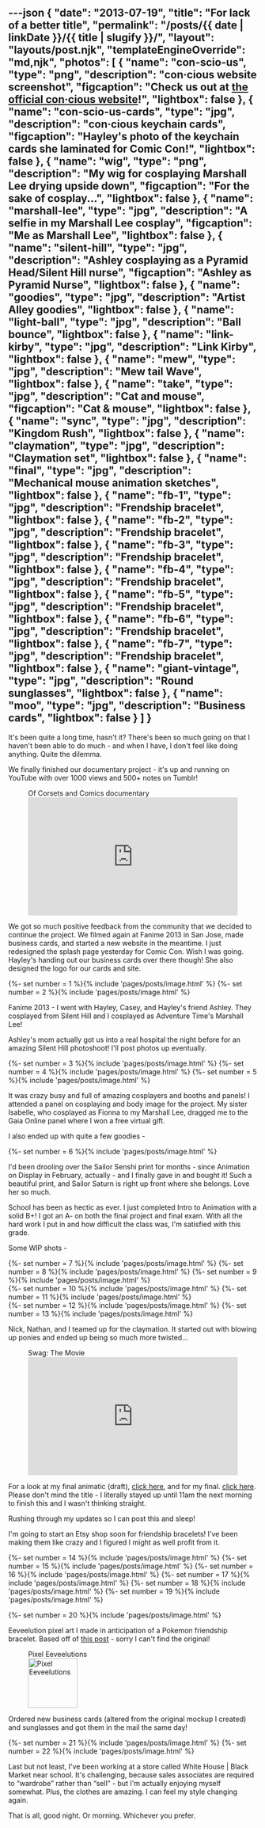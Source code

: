 ---json
{
	"date": "2013-07-19",
	"title": "For lack of a better title",
	"permalink": "/posts/{{ date | linkDate }}/{{ title | slugify }}/",
	"layout": "layouts/post.njk",
	"templateEngineOverride": "md,njk",
	"photos": [
		{
			"name": "con-scio-us",
			"type": "png",
			"description": "con·cious website screenshot",
			"figcaption": "Check us out at <a href='http://con-scio.us/' target='_blank'>the official con&middot;cious website</a>!",
			"lightbox": false
		},
		{
			"name": "con-scio-us-cards",
			"type": "jpg",
			"description": "con·cious keychain cards",
			"figcaption": "Hayley's photo of the keychain cards she laminated for Comic Con!",
			"lightbox": false
		},
		{
			"name": "wig",
			"type": "png",
			"description": "My wig for cosplaying Marshall Lee drying upside down",
			"figcaption": "For the sake of cosplay...",
			"lightbox": false
		},
		{
			"name": "marshall-lee",
			"type": "jpg",
			"description": "A selfie in my Marshall Lee cosplay",
			"figcaption": "Me as Marshall Lee",
			"lightbox": false
		},
		{
			"name": "silent-hill",
			"type": "jpg",
			"description": "Ashley cosplaying as a Pyramid Head/Silent Hill nurse",
			"figcaption": "Ashley as Pyramid Nurse",
			"lightbox": false
		},
		{
			"name": "goodies",
			"type": "jpg",
			"description": "Artist Alley goodies",
			"lightbox": false
		},
		{
			"name": "light-ball",
			"type": "jpg",
			"description": "Ball bounce",
			"lightbox": false
		},
		{
			"name": "link-kirby",
			"type": "jpg",
			"description": "Link Kirby",
			"lightbox": false
		},
		{
			"name": "mew",
			"type": "jpg",
			"description": "Mew tail Wave",
			"lightbox": false
		},
		{
			"name": "take",
			"type": "jpg",
			"description": "Cat and mouse",
			"figcaption": "Cat &amp; mouse",
			"lightbox": false
		},
		{
			"name": "sync",
			"type": "jpg",
			"description": "Kingdom Rush",
			"lightbox": false
		},
		{
			"name": "claymation",
			"type": "jpg",
			"description": "Claymation set",
			"lightbox": false
		},
		{
			"name": "final",
			"type": "jpg",
			"description": "Mechanical mouse animation sketches",
			"lightbox": false
		},
		{
			"name": "fb-1",
			"type": "jpg",
			"description": "Frendship bracelet",
			"lightbox": false
		},
		{
			"name": "fb-2",
			"type": "jpg",
			"description": "Frendship bracelet",
			"lightbox": false
		},
		{
			"name": "fb-3",
			"type": "jpg",
			"description": "Frendship bracelet",
			"lightbox": false
		},
		{
			"name": "fb-4",
			"type": "jpg",
			"description": "Frendship bracelet",
			"lightbox": false
		},
		{
			"name": "fb-5",
			"type": "jpg",
			"description": "Frendship bracelet",
			"lightbox": false
		},
		{
			"name": "fb-6",
			"type": "jpg",
			"description": "Frendship bracelet",
			"lightbox": false
		},
		{
			"name": "fb-7",
			"type": "jpg",
			"description": "Frendship bracelet",
			"lightbox": false
		},
		{
			"name": "giant-vintage",
			"type": "jpg",
			"description": "Round sunglasses",
			"lightbox": false
		},
		{
			"name": "moo",
			"type": "jpg",
			"description": "Business cards",
			"lightbox": false
		}
	]
}
---

It's been quite a long time, hasn't it? There's been so much going on that I haven't been able to do much - and when I have, I don't feel like doing anything. Quite the dilemma.

We finally finished our documentary project - it's up and running on YouTube with over 1000 views and 500+ notes on Tumblr!

<!--more-->

<figure aria-labelledby="2013-07-19-video-caption">
	<figcaption id="2013-07-19-video-caption" aria-hidden="true">Of Corsets and Comics documentary</figcaption>
	<iframe style="aspect-ratio: 16 / 9; width: 100%; height: auto;" src="https://youtube.com/embed/ZibTVfRJWGI" width="800" height="450" frameborder="0" webkitAllowFullScreen mozallowfullscreen allowFullScreen></iframe>
</figure>

We got so much positive feedback from the community that we decided to continue the project. We filmed again at Fanime 2013 in San Jose, made business cards, and started a new website in the meantime. I just redesigned the splash page yesterday for Comic Con. Wish I was going. Hayley's handing out our business cards over there though! She also designed the logo for our cards and site.

<div class="row-double flex-start">
{%- set number = 1 %}{% include 'pages/posts/image.html' %}
{%- set number = 2 %}{% include 'pages/posts/image.html' %}
</div>

Fanime 2013 - I went with Hayley, Casey, and Hayley's friend Ashley. They cosplayed from Silent Hill and I cosplayed as Adventure Time's Marshall Lee!

Ashley's mom actually got us into a real hospital the night before for an amazing Silent Hill photoshoot! I'll post photos up eventually.

<div class="row-triple flex-start">
{%- set number = 3 %}{% include 'pages/posts/image.html' %}
{%- set number = 4 %}{% include 'pages/posts/image.html' %}
{%- set number = 5 %}{% include 'pages/posts/image.html' %}
</div>

It was crazy busy and full of amazing cosplayers and booths and panels! I attended a panel on cosplaying and body image for the project. My sister Isabelle, who cosplayed as Fionna to my Marshall Lee, dragged me to the Gaia Online panel where I won a free virtual gift.

I also ended up with quite a few goodies -

{%- set number = 6 %}{% include 'pages/posts/image.html' %}

I'd been drooling over the Sailor Senshi print for months - since Animation on Display in February, actually - and I finally gave in and bought it! Such a beautiful print, and Sailor Saturn is right up front where she belongs. Love her so much.

School has been as hectic as ever. I just completed Intro to Animation with a solid B+! I got an A- on both the final project and final exam. With all the hard work I put in and how difficult the class was, I'm satisfied with this grade.

Some WIP shots -

<div class="row-triple">
{%- set number = 7 %}{% include 'pages/posts/image.html' %}
{%- set number = 8 %}{% include 'pages/posts/image.html' %}
{%- set number = 9 %}{% include 'pages/posts/image.html' %}
</div>

<div class="row-double flex-start">
{%- set number = 10 %}{% include 'pages/posts/image.html' %}
{%- set number = 11 %}{% include 'pages/posts/image.html' %}
</div>

<div class="row-double flex-start">
{%- set number = 12 %}{% include 'pages/posts/image.html' %}
{%- set number = 13 %}{% include 'pages/posts/image.html' %}
</div>

Nick, Nathan, and I teamed up for the claymation. It started out with blowing up ponies and ended up being so much more twisted…

<figure aria-labelledby="2013-07-19-swag-caption">
	<figcaption id="2013-07-19-swag-caption" aria-hidden="true">Swag: The Movie</figcaption>
	<iframe style="aspect-ratio: 16 / 9; width: 100%; height: auto;" src="https://youtube.com/embed/esC3kLSeytI" width="800" height="450" frameborder="0" webkitAllowFullScreen mozallowfullscreen allowFullScreen></iframe>
</figure>

For a look at my final animatic (draft), [click here](https://www.dropbox.com/s/bh31cxdme2e8jli/Gabrielle_W_Animatic.mov), and for my final. [click here](https://www.facebook.com/504790226/videos/10153049199150227/). Please don't mind the title - I literally stayed up until 11am the next morning to finish this and I wasn't thinking straight.

Rushing through my updates so I can post this and sleep!

I'm going to start an Etsy shop soon for friendship bracelets! I've been making them like crazy and I figured I might as well profit from it.

<div class="row-triple flex-start no-figcaption">
{%- set number = 14 %}{% include 'pages/posts/image.html' %}
{%- set number = 15 %}{% include 'pages/posts/image.html' %}
{%- set number = 16 %}{% include 'pages/posts/image.html' %}
{%- set number = 17 %}{% include 'pages/posts/image.html' %}
{%- set number = 18 %}{% include 'pages/posts/image.html' %}
{%- set number = 19 %}{% include 'pages/posts/image.html' %}
</div>

{%- set number = 20 %}{% include 'pages/posts/image.html' %}

Eeveelution pixel art I made in anticipation of a Pokemon friendship bracelet. Based off of [this post](http://croxasworld.tumblr.com/post/23236722570/via-albinoosh) - sorry I can't find the original!

<figure aria-labelledby="2013-07-19-eeveelutions-caption">
	<figcaption id="2013-07-19-eeveelutions-caption" aria-hidden="true">Pixel Eeveelutions</figcaption>
	<picture>
		<img class="upscale" src="{% include 'pages/visual/eeveelutions.txt' %}" width="100" height="100" alt="Pixel Eeveelutions"/>
	</picture>
</figure>

Ordered new business cards (altered from the original mockup I created) and sunglasses and got them in the mail the same day!

<div class="row-double flex-start">
{%- set number = 21 %}{% include 'pages/posts/image.html' %}
{%- set number = 22 %}{% include 'pages/posts/image.html' %}
</div>

Last but not least, I've been working at a store called White House | Black Market near school. It's challenging, because sales associates are required to “wardrobe” rather than “sell” - but I'm actually enjoying myself somewhat. Plus, the clothes are amazing. I can feel my style changing again.

That is all, good night. Or morning. Whichever you prefer.